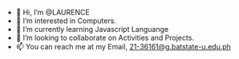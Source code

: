 - 👋 Hi, I’m @LAURENCE
- 👀 I’m interested in Computers.
- 🌱 I’m currently learning Javascript Languange
- 💞️ I’m looking to collaborate on Activities and Projects.
- 📫 You can reach me at my Email, 21-36161@g.batstate-u.edu.ph

<!---
McDeCsatro/McDeCsatro is a ✨ special ✨ repository because its `README.md` (this file) appears on your GitHub profile.
You can click the Preview link to take a look at your changes.
- I'm interested in more programming languages.
- My favorite color us blue.


